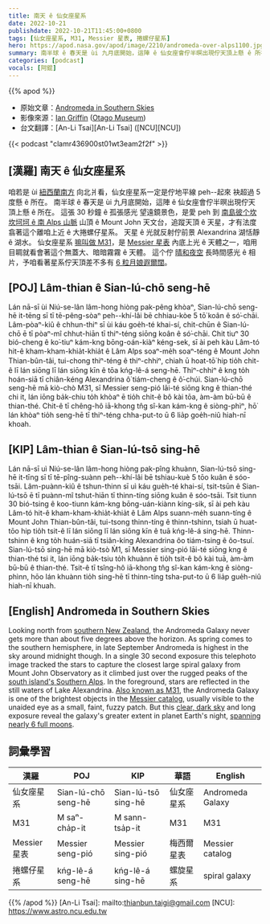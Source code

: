 ```yaml
---
title: 南天 ê 仙女座星系
date: 2022-10-21
publishdate: 2022-10-21T11:45:00+0800
tags: [仙女座星系, M31, Messier 星表, 捲螺仔星系]
hero: https://apod.nasa.gov/apod/image/2210/andromeda-over-alps1100.jpg
summary: 南半球 ê 春天是 ùi 九月底開始，這陣 ê 仙女座會佇半暝出現佇天頂上懸 ê 所在。
categories: [podcast]
vocals: [阿錕]
---
```


{{% apod %}}

- 原始文章：[Andromeda in Southern Skies](https://apod.nasa.gov/apod/ap221021.html)
- 影像來源：[Ian Griffin](https://www.instagram.com/portobellopictures/) ([Otago Museum](https://otagomuseum.nz/))
- 台文翻譯：[An-Li Tsai][An-Li Tsai] ([NCU][NCU])

{{< podcast "clamr436900st01wt3eam2f2f" >}}

## [漢羅] 南天 ê 仙女座星系
咱若是 ùi [紐西蘭南方][southern New Zealand] 向北爿看，仙女座星系一定是佇地平線 peh--起來 袂超過 5 度懸 ê 所在。
南半球 ê 春天是 ùi 九月底開始，這陣 ê 仙女座會佇半暝出現佇天頂上懸 ê 所在。
這張 30 秒鐘 ê 孤張感光 望遠鏡景色，是愛 peh 到 [南島彼个坎坎坷坷 ê 南 Alps 山脈][south island's Southern Alps] 山頂 ê Mount John 天文台，追蹤天頂 ê 天星，才有法度翕著這个離咱上近 ê 大捲螺仔星系。
天星 ê 光就反射佇前景 Alexandrina 湖恬靜 ê 湖水。
仙女座星系 [嘛叫做 M31][Also known as M31 t]，是 [Messier 星表][Messier catalog] 內底上光 ê 天體之一，咱用目睭就看會著這个無蓋大、暗暗霧霧 ê 天體。
這个佇 [晴和夜空][clear, dark sky] 長時間感光 ê 相片，予咱看著星系佇天頂差不多有 [6 粒月娘遐爾闊][spanning nearly 6 full moons]。


## [POJ] Lâm-thian ê Sian-lú-chō seng-hē
Lán nā-sī ùi Niú-se-lân lâm-hong hiòng pak-pêng khòaⁿ, Sian-lú-chō seng-hē it-tēng sī tī tē-pêng-sòaⁿ peh--khí-lâi bē chhiau-kòe 5 tō͘ koân ê só͘-chāi.
Lâm-pòaⁿ-kiû ê chhun-thiⁿ sī ùi káu goe̍h-té khai-sí, chit-chūn ê Sian-lú-chō ē tī pòaⁿ-mî chhut-hiān tī thiⁿ-téng siōng koân ê só͘-chāi.
Chit tiuⁿ 30 bió-cheng ê ko͘-tiuⁿ kám-kng bōng-oán-kiàⁿ kéng-sek, sī ài peh kàu Lâm-tó hit-ê kham-kham-khia̍t-khia̍t ê Lâm Alps soaⁿ-me̍h soaⁿ-téng ê Mount John Thian-bûn-tâi, tui-chong thiⁿ-téng ê thiⁿ-chhiⁿ, chiah ū hoat-tō͘ hip tio̍h chit-ê lī lán siōng lī lán siōng kīn ê tōa kńg-lê-á seng-hē.
Thiⁿ-chhiⁿ ê kng to̍h hoán-siā tī chiân-kéng Alexandrina ô͘ tiám-cheng ê ô͘-chúi.
Sian-lú-chō seng-hē mā kiò-chò M31, sī Messier seng-pió lāi-té siōng kng ê thian-thé chi it, lán iōng ba̍k-chiu to̍h khòaⁿ ē tio̍h chit-ê bô kài tōa, àm-àm bū-bū ê thian-thé.
Chit-ê tī chêng-hô iā-khong tn̂g sî-kan kám-kng ê siòng-phìⁿ, hō͘ lán khòaⁿ tio̍h seng-hē tī thiⁿ-téng chha-put-to ū 6 lia̍p goe̍h-niû hiah-nī khoah.


## [KIP] Lâm-thian ê Sian-lú-tsō sing-hē
Lán nā-sī uì Niú-se-lân lâm-hong hiòng pak-pîng khuànn, Sian-lú-tsō sing-hē it-tīng sī tī tē-pîng-suànn peh--khí-lâi bē tshiau-kuè 5 tōo kuân ê sóo-tsāi.
Lâm-puànn-kiû ê tshun-thinn sī uì káu gue̍h-té khai-sí, tsit-tsūn ê Sian-lú-tsō ē tī puànn-mî tshut-hiān tī thinn-tíng siōng kuân ê sóo-tsāi.
Tsit tiunn 30 bió-tsing ê koo-tiunn kám-kng bōng-uán-kiànn kíng-sik, sī ài peh kàu Lâm-tó hit-ê kham-kham-khia̍t-khia̍t ê Lâm Alps suann-me̍h suann-tíng ê Mount John Thian-bûn-tâi, tui-tsong thinn-tíng ê thinn-tshinn, tsiah ū huat-tōo hip tio̍h tsit-ê lī lán siōng lī lán siōng kīn ê tuā kńg-lê-á sing-hē.
Thinn-tshinn ê kng to̍h huán-siā tī tsiân-kíng Alexandrina ôo tiám-tsing ê ôo-tsuí.
Sian-lú-tsō sing-hē mā kiò-tsò M̀1, sī Messier sing-pió lāi-té siōng kng ê thian-thé tsi it, lán iōng ba̍k-tsiu to̍h khuànn ē tio̍h tsit-ê bô kài tuā, àm-àm bū-bū ê thian-thé.
Tsit-ê tī tsîng-hô iā-khong tn̂g sî-kan kám-kng ê siòng-phìnn, hōo lán khuànn tio̍h sing-hē tī thinn-tíng tsha-put-to ū 6 lia̍p gue̍h-niû hiah-nī khuah.

## [English] Andromeda in Southern Skies

Looking north from [southern New Zealand][southern New Zealand], the Andromeda Galaxy never gets more than about five degrees above the horizon.
As spring comes to the southern hemisphere, in late September Andromeda is highest in the sky around midnight though.
In a single 30 second exposure this telephoto image tracked the stars to capture the closest large spiral galaxy from Mount John Observatory as it climbed just over the rugged peaks of the [south island's Southern Alps][south island's Southern Alps].
In the foreground, stars are reflected in the still waters of Lake Alexandrina.
[Also known as M31][Also known as M31 e], the Andromeda Galaxy is one of the brightest objects in the [Messier catalog][Messier catalog], usually visible to the unaided eye as a small, faint, fuzzy patch.
But this [clear, dark sky][clear, dark sky] and long exposure reveal the galaxy's greater extent in planet Earth's night, [spanning nearly 6 full moons][spanning nearly 6 full moons].


## 詞彙學習

|漢羅|POJ|KIP|華語|English|
|-|-|-|-|-|
|仙女座星系|Sian-lú-chō seng-hē|Sian-lú-tsō sing-hē|仙女座星系|Andromeda Galaxy|
|M31|M saⁿ-cha̍p-it|M sann-tsa̍p-it|M31|M31|
|Messier 星表|Messier seng-pió|Messier sing-pió|梅西爾星表|Messier catalog|
|捲螺仔星系|kńg-lê-á seng-hē|kńg-lê-á sing-hē|螺旋星系|spiral galaxy|

{{% /apod %}}
[An-Li Tsai]: mailto:thianbun.taigi@gmail.com
[NCU]: https://www.astro.ncu.edu.tw

[copyright]: https://apod.nasa.gov/apod/fap/lib/about_apod.html#srapply
[License]: https://creativecommons.org/licenses/by/2.0/


[southern New Zealand]:https://apod.nasa.gov/apod/ap140226.html
[south island's Southern Alps]:https://earthobservatory.nasa.gov/images/3101/new-zealand
[Also known as M31 e]:https://apod.nasa.gov/apod/ap220119.html
[Also known as M31 t]:https://apod.tw/daily/20220119/
[Messier catalog]:https://www.nasa.gov/content/goddard/hubble-s-messier-catalog
[clear, dark sky]:https://www.darkskyproject.co.nz/
[spanning nearly 6 full moons]:https://apod.nasa.gov/apod/ap200925.html
